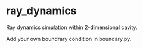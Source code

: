 # ray_dynamics
Ray dynamics simulation within 2-dimensional cavity.

Add your own boundrary condition in boundary.py.
